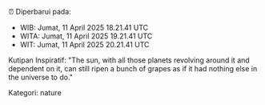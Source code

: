 ⏰ Diperbarui pada:
- WIB: Jumat, 11 April 2025 18.21.41 UTC
- WITA: Jumat, 11 April 2025 19.21.41 UTC
- WIT: Jumat, 11 April 2025 20.21.41 UTC

Kutipan Inspiratif:
"The sun, with all those planets revolving around it and dependent on it, can still ripen a bunch of grapes as if it had nothing else in the universe to do."


Kategori: nature

